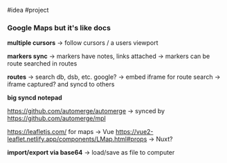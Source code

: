 #idea #project 

### Google Maps but it's like docs

**multiple cursors**
-> follow cursors / a users viewport

**markers sync**
-> markers have notes, links attached
-> markers can be route searched in routes

**routes**
-> search db, dsb, etc. google?
-> embed iframe for route search
	-> iframe captured? and syncd to others
	
**big syncd notepad**

https://github.com/automerge/automerge
-> synced by https://github.com/automerge/mpl

https://leafletjs.com/ for maps
-> Vue https://vue2-leaflet.netlify.app/components/LMap.html#props
-> Nuxt?


**import/export via base64**
-> load/save as file to computer


